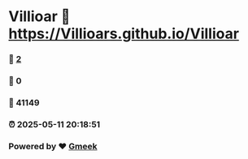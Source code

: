 # Villioar :link: https://Villioars.github.io/Villioar 
### :page_facing_up: [2](https://Villioars.github.io/Villioar/tag.html) 
### :speech_balloon: 0 
### :hibiscus: 41149 
### :alarm_clock: 2025-05-11 20:18:51 
### Powered by :heart: [Gmeek](https://github.com/Meekdai/Gmeek)
